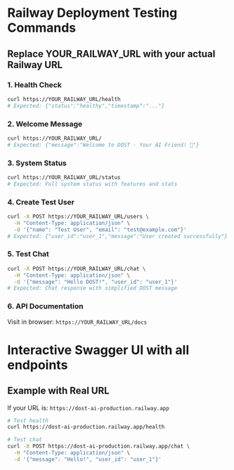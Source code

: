 # Railway Deployment Testing Commands

## Replace YOUR_RAILWAY_URL with your actual Railway URL

### 1. Health Check
```bash
curl https://YOUR_RAILWAY_URL/health
# Expected: {"status":"healthy","timestamp":"..."}
```

### 2. Welcome Message
```bash
curl https://YOUR_RAILWAY_URL/
# Expected: {"message":"Welcome to DOST - Your AI Friend! 🤖"}
```

### 3. System Status
```bash
curl https://YOUR_RAILWAY_URL/status
# Expected: Full system status with features and stats
```

### 4. Create Test User
```bash
curl -X POST https://YOUR_RAILWAY_URL/users \
  -H "Content-Type: application/json" \
  -d '{"name": "Test User", "email": "test@example.com"}'
# Expected: {"user_id":"user_1","message":"User created successfully"}
```

### 5. Test Chat
```bash
curl -X POST https://YOUR_RAILWAY_URL/chat \
  -H "Content-Type: application/json" \
  -d '{"message": "Hello DOST!", "user_id": "user_1"}'
# Expected: Chat response with simplified DOST message
```

### 6. API Documentation
Visit in browser: `https://YOUR_RAILWAY_URL/docs`
# Interactive Swagger UI with all endpoints

## Example with Real URL
If your URL is: `https://dost-ai-production.railway.app`

```bash
# Test health
curl https://dost-ai-production.railway.app/health

# Test chat
curl -X POST https://dost-ai-production.railway.app/chat \
  -H "Content-Type: application/json" \
  -d '{"message": "Hello!", "user_id": "user_1"}'
``` 